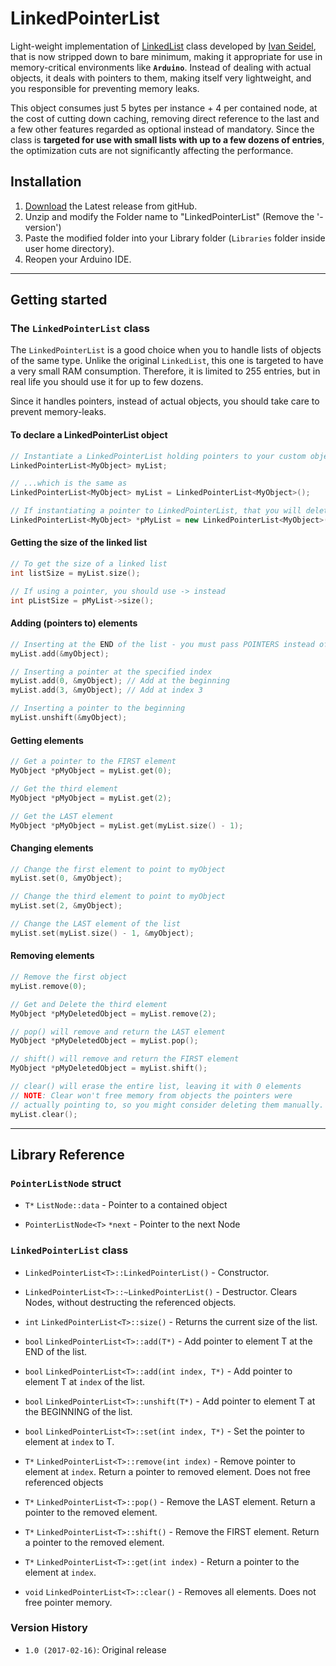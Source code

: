 # LinkedPointerList

Light-weight implementation of [LinkedList](https://github.com/ivanseidel/LinkedList) class developed by 
[Ivan Seidel](https://github.com/ivanseidel), that is now stripped down to bare minimum, making it appropriate for use
in memory-critical environments like **`Arduino`**. Instead of dealing with actual objects, it deals with pointers to them,
making itself very lightweight, and you responsible for preventing memory leaks.

This object consumes just 5 bytes per instance + 4 per contained node, at the cost of cutting down caching, removing direct
reference to the last and a few other features regarded as optional instead of mandatory. Since the class is **targeted for use
with small lists with up to a few dozens of entries**, the optimization cuts are not significantly affecting the performance.

## Installation

1. [Download](https://github.com/jonnieZG/LinkedPointerList/archive/master.zip) the Latest release from gitHub.
2. Unzip and modify the Folder name to "LinkedPointerList" (Remove the '-version')
3. Paste the modified folder into your Library folder (`Libraries` folder inside  user home directory).
4. Reopen your Arduino IDE.

-------------------------

## Getting started

### The `LinkedPointerList` class

The `LinkedPointerList` is a good choice when you to handle lists of objects of the same type. Unlike the original `LinkedList`,
this one is targeted to have a very small RAM consumption. Therefore, it is limited to 255 entries, but in real life you should
use it for up to few dozens.

Since it handles pointers, instead of actual objects, you should take care to prevent memory-leaks.

#### To declare a LinkedPointerList object
```c++
// Instantiate a LinkedPointerList holding pointers to your custom objects of type 'MyObject'
LinkedPointerList<MyObject> myList;

// ...which is the same as
LinkedPointerList<MyObject> myList = LinkedPointerList<MyObject>();

// If instantiating a pointer to LinkedPointerList, that you will delete later manually
LinkedPointerList<MyObject> *pMyList = new LinkedPointerList<MyObject>();
```

#### Getting the size of the linked list
```c++
// To get the size of a linked list
int listSize = myList.size();

// If using a pointer, you should use -> instead
int pListSize = pMyList->size();
```

#### Adding (pointers to) elements

```c++
// Inserting at the END of the list - you must pass POINTERS instead of actual objects
myList.add(&myObject);

// Inserting a pointer at the specified index
myList.add(0, &myObject); // Add at the beginning
myList.add(3, &myObject); // Add at index 3

// Inserting a pointer to the beginning
myList.unshift(&myObject);
```

#### Getting elements

```c++
// Get a pointer to the FIRST element
MyObject *pMyObject = myList.get(0);

// Get the third element
MyObject *pMyObject = myList.get(2);

// Get the LAST element
MyObject *pMyObject = myList.get(myList.size() - 1);
```

#### Changing elements
```c++
// Change the first element to point to myObject
myList.set(0, &myObject);

// Change the third element to point to myObject
myList.set(2, &myObject);

// Change the LAST element of the list
myList.set(myList.size() - 1, &myObject);
```

#### Removing elements
```c++
// Remove the first object
myList.remove(0);

// Get and Delete the third element
MyObject *pMyDeletedObject = myList.remove(2);

// pop() will remove and return the LAST element
MyObject *pMyDeletedObject = myList.pop();

// shift() will remove and return the FIRST element
MyObject *pMyDeletedObject = myList.shift();

// clear() will erase the entire list, leaving it with 0 elements
// NOTE: Clear won't free memory from objects the pointers were
// actually pointing to, so you might consider deleting them manually.
myList.clear();
```
------------------------

## Library Reference

### `PointerListNode` struct

- `T*` `ListNode::data` - Pointer to a contained object

- `PointerListNode<T>` `*next` - Pointer to the next Node

### `LinkedPointerList` class

- `LinkedPointerList<T>::LinkedPointerList()` - Constructor.

- `LinkedPointerList<T>::~LinkedPointerList()` - Destructor. Clears Nodes, without destructing the referenced objects.

- `int` `LinkedPointerList<T>::size()` - Returns the current size of the list.

- `bool` `LinkedPointerList<T>::add(T*)` - Add pointer to element T at the END of the list.

- `bool` `LinkedPointerList<T>::add(int index, T*)` - Add pointer to element T at `index` of the list.

- `bool` `LinkedPointerList<T>::unshift(T*)` - Add pointer to element T at the BEGINNING of the list.

- `bool` `LinkedPointerList<T>::set(int index, T*)` - Set the pointer to element at `index` to T.

- `T*` `LinkedPointerList<T>::remove(int index)` - Remove pointer to element at `index`. Return a pointer to removed element.
   Does not free referenced objects

- `T*` `LinkedPointerList<T>::pop()` - Remove the LAST element. Return a pointer to the removed element.

- `T*` `LinkedPointerList<T>::shift()` - Remove the FIRST element. Return a pointer to the removed element.

- `T*` `LinkedPointerList<T>::get(int index)` - Return a pointer to the element at `index`.

- `void` `LinkedPointerList<T>::clear()` - Removes all elements. Does not free pointer memory.

### Version History

* `1.0 (2017-02-16)`: Original release
